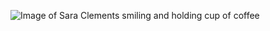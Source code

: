 ![Image of Sara Clements smiling and holding cup of coffee](https://avatars0.githubusercontent.com/u/11638446?s=460&v=4)
